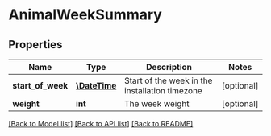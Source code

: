 # AnimalWeekSummary

## Properties
Name | Type | Description | Notes
------------ | ------------- | ------------- | -------------
**start_of_week** | [**\DateTime**](\DateTime.md) | Start of the week in the installation timezone | [optional] 
**weight** | **int** | The week weight | [optional] 

[[Back to Model list]](../README.md#documentation-for-models) [[Back to API list]](../README.md#documentation-for-api-endpoints) [[Back to README]](../README.md)


